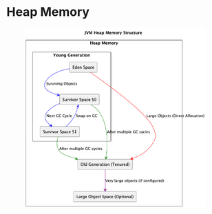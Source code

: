 # Heap Memory



<figure><img src="../../../../.gitbook/assets/JVM_Heap_Memory_Structure-01.png" alt="" width="482"><figcaption></figcaption></figure>
